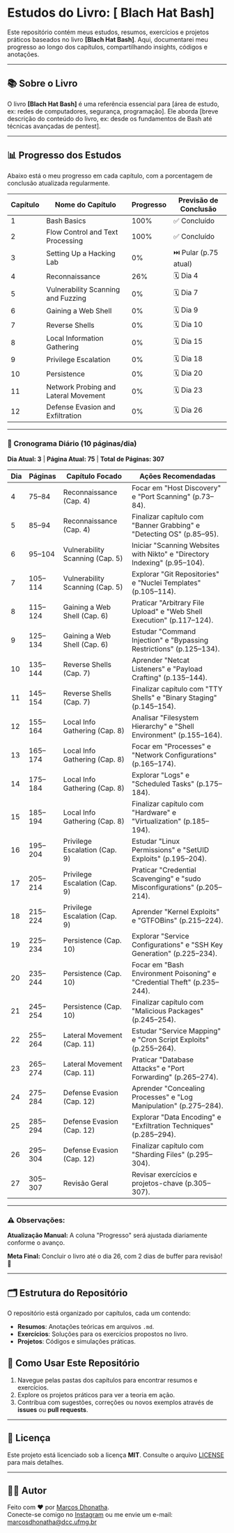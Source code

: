 # Estudos do Livro: [ Blach Hat Bash]

Este repositório contém meus estudos, resumos, exercícios e projetos práticos baseados no livro **[Blach Hat Bash]**. Aqui, documentarei meu progresso ao longo dos capítulos, compartilhando insights, códigos e anotações.

---

## 📚 Sobre o Livro
O livro **[Blach Hat Bash]** é uma referência essencial para [área de estudo, ex: redes de computadores, segurança, programação]. Ele aborda [breve descrição do conteúdo do livro, ex: desde os fundamentos de Bash até técnicas avançadas de pentest].

---
## 📊 Progresso dos Estudos
Abaixo está o meu progresso em cada capítulo, com a porcentagem de conclusão atualizada regularmente.

| Capítulo | Nome do Capítulo                          | Progresso | Previsão de Conclusão |
|----------|-------------------------------------------|-----------|-----------------------|
| 1        | Bash Basics                               | 100%      | ✅ Concluído          |
| 2        | Flow Control and Text Processing          | 100%      | ✅ Concluído          |
| 3        | Setting Up a Hacking Lab                  | 0%        | ⏭️ Pular (p.75 atual)|
| 4        | Reconnaissance                            | 26%       | 🗓️ Dia 4             |
| 5        | Vulnerability Scanning and Fuzzing        | 0%        | 🗓️ Dia 7             |
| 6        | Gaining a Web Shell                       | 0%        | 🗓️ Dia 9             |
| 7        | Reverse Shells                            | 0%        | 🗓️ Dia 10            |
| 8        | Local Information Gathering               | 0%        | 🗓️ Dia 15            |
| 9        | Privilege Escalation                      | 0%        | 🗓️ Dia 18            |
| 10       | Persistence                               | 0%        | 🗓️ Dia 20            |
| 11       | Network Probing and Lateral Movement      | 0%        | 🗓️ Dia 23            |
| 12       | Defense Evasion and Exfiltration          | 0%        | 🗓️ Dia 26            |

---

### 📅 Cronograma Diário (10 páginas/dia)
**Dia Atual: 3** | **Página Atual: 75** | **Total de Páginas: 307**

| Dia  | Páginas     | Capítulo Focado            | Ações Recomendadas                                                                 |
|------|-------------|----------------------------|-----------------------------------------------------------------------------------|
| 4    | 75–84       | Reconnaissance (Cap. 4)    | Focar em "Host Discovery" e "Port Scanning" (p.73–84).                            |
| 5    | 85–94       | Reconnaissance (Cap. 4)    | Finalizar capítulo com "Banner Grabbing" e "Detecting OS" (p.85–95).              |
| 6    | 95–104      | Vulnerability Scanning (Cap. 5) | Iniciar "Scanning Websites with Nikto" e "Directory Indexing" (p.95–104).         |
| 7    | 105–114     | Vulnerability Scanning (Cap. 5) | Explorar "Git Repositories" e "Nuclei Templates" (p.105–114).                     |
| 8    | 115–124     | Gaining a Web Shell (Cap. 6) | Praticar "Arbitrary File Upload" e "Web Shell Execution" (p.117–124).             |
| 9    | 125–134     | Gaining a Web Shell (Cap. 6) | Estudar "Command Injection" e "Bypassing Restrictions" (p.125–134).              |
| 10    | 135–144     | Reverse Shells (Cap. 7)     | Aprender "Netcat Listeners" e "Payload Crafting" (p.135–144).                     |
| 11   | 145–154     | Reverse Shells (Cap. 7)     | Finalizar capítulo com "TTY Shells" e "Binary Staging" (p.145–154).               |
| 12   | 155–164     | Local Info Gathering (Cap. 8) | Analisar "Filesystem Hierarchy" e "Shell Environment" (p.155–164).               |
| 13   | 165–174     | Local Info Gathering (Cap. 8) | Focar em "Processes" e "Network Configurations" (p.165–174).                     |
| 14   | 175–184     | Local Info Gathering (Cap. 8) | Explorar "Logs" e "Scheduled Tasks" (p.175–184).                                 |
| 15   | 185–194     | Local Info Gathering (Cap. 8) | Finalizar capítulo com "Hardware" e "Virtualization" (p.185–194).                |
| 16   | 195–204     | Privilege Escalation (Cap. 9) | Estudar "Linux Permissions" e "SetUID Exploits" (p.195–204).                     |
| 17   | 205–214     | Privilege Escalation (Cap. 9) | Praticar "Credential Scavenging" e "sudo Misconfigurations" (p.205–214).         |
| 18   | 215–224     | Privilege Escalation (Cap. 9) | Aprender "Kernel Exploits" e "GTFOBins" (p.215–224).                             |
| 19   | 225–234     | Persistence (Cap. 10)        | Explorar "Service Configurations" e "SSH Key Generation" (p.225–234).            |
| 20   | 235–244     | Persistence (Cap. 10)        | Focar em "Bash Environment Poisoning" e "Credential Theft" (p.235–244).          |
| 21   | 245–254     | Persistence (Cap. 10)        | Finalizar capítulo com "Malicious Packages" (p.245–254).                         |
| 22   | 255–264     | Lateral Movement (Cap. 11)   | Estudar "Service Mapping" e "Cron Script Exploits" (p.255–264).                  |
| 23   | 265–274     | Lateral Movement (Cap. 11)   | Praticar "Database Attacks" e "Port Forwarding" (p.265–274).                     |
| 24   | 275–284     | Defense Evasion (Cap. 12)    | Aprender "Concealing Processes" e "Log Manipulation" (p.275–284).                |
| 25   | 285–294     | Defense Evasion (Cap. 12)    | Explorar "Data Encoding" e "Exfiltration Techniques" (p.285–294).                |
| 26   | 295–304     | Defense Evasion (Cap. 12)    | Finalizar capítulo com "Sharding Files" (p.295–304).                             |
| 27   | 305–307     | Revisão Geral               | Revisar exercícios e projetos-chave (p.305–307).                                 |

---

### ⚠️ Observações:
**Atualização Manual:** A coluna "Progresso" será ajustada diariamente conforme o avanço.  

**Meta Final:** Concluir o livro até o dia 26, com 2 dias de buffer para revisão! 🚀

---

## 🗂 Estrutura do Repositório
O repositório está organizado por capítulos, cada um contendo:
- **Resumos**: Anotações teóricas em arquivos `.md`.
- **Exercícios**: Soluções para os exercícios propostos no livro.
- **Projetos**: Códigos e simulações práticas.


## 🚀 Como Usar Este Repositório
1. Navegue pelas pastas dos capítulos para encontrar resumos e exercícios.
2. Explore os projetos práticos para ver a teoria em ação.
3. Contribua com sugestões, correções ou novos exemplos através de **issues** ou **pull requests**.

---

## 📄 Licença
Este projeto está licenciado sob a licença **MIT**. Consulte o arquivo [LICENSE](LICENSE) para mais detalhes.

---

## 👨‍💻 Autor
Feito com ❤️ por [Marcos Dhonatha](https://github.com/marcosdhonatha).  
Conecte-se comigo no [Instagram](https://www.instagram.com/marcos.dhonatha) ou me envie um e-mail: marcosdhonatha@dcc.ufmg.br 

